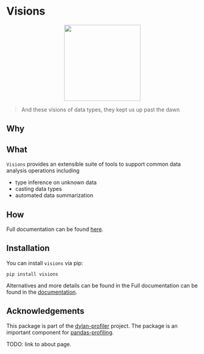 # Visions

<p align="center">
    <img src="docs/_images/johanna.png" width="200"/>
</p>

<!-- 
    http://res.publicdomainfiles.com/pdf_view/91/13944090013588.png
    -->

> And these visions of data types, they kept us up past the dawn

## Why


## What
`Visions` provides an extensible suite of tools to support common data analysis operations including

* type inference on unknown data
* casting data types
* automated data summarization

## How

Full documentation can be found [here](https://ieaves.github.io/visions/).

## Installation

You can install `visions` via pip:

```
pip install visions
```

Alternatives and more details can be found in the Full documentation can be found in the [documentation](https://ieaves.github.io/visions/).


## Acknowledgements

This package is part of the [dylan-profiler](https://github.com/dylan-profiler) project. 
The package is an important component for [pandas-profiling](https://github.com/pandas-profiling/pandas-profiling).

TODO: link to about page.

